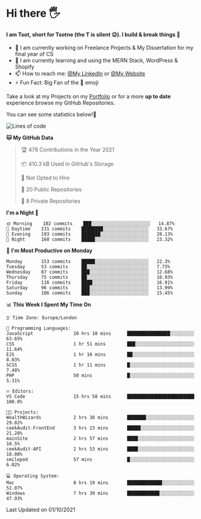 # Hi there :raised_hand_with_fingers_splayed:
#### I am Tsot, short for Tsotne (the T is silent :wink:). I build & break things :space_invader:
- :telescope: I am currently working on Freelance Projects & My Dissertation for my final year of CS
- :seedling: I am currently learning and using the MERN Stack, WordPress & Shopify
- :mailbox: How to reach me: [@My LinkedIn](https://www.linkedin.com/in/tsotne-gvadzabia/) or [@My Website](https://tsotnegvadzabia.me/contact)
- :zap: Fun Fact: Big Fan of the :space_invader: emoji

Take a look at my Projects on my [Portfolio](https://tsotne.co.uk/) or for a more **up to date** experience browse my GitHub Repositories.

You can see some statistics below!:space_invader:
<!--START_SECTION:waka-->
![Lines of code](https://img.shields.io/badge/From%20Hello%20World%20I%27ve%20Written-3.5%20million%20lines%20of%20code-blue)

**🐱 My GitHub Data** 

> 🏆 478 Contributions in the Year 2021
 > 
> 📦 410.3 kB Used in GitHub's Storage 
 > 
> 🚫 Not Opted to Hire
 > 
> 📜 20 Public Repositories 
 > 
> 🔑 8 Private Repositories  
 > 
**I'm a Night 🦉** 

```text
🌞 Morning    102 commits    ███░░░░░░░░░░░░░░░░░░░░░░   14.87% 
🌆 Daytime    231 commits    ████████░░░░░░░░░░░░░░░░░   33.67% 
🌃 Evening    193 commits    ███████░░░░░░░░░░░░░░░░░░   28.13% 
🌙 Night      160 commits    █████░░░░░░░░░░░░░░░░░░░░   23.32%

```
📅 **I'm Most Productive on Monday** 

```text
Monday       153 commits    █████░░░░░░░░░░░░░░░░░░░░   22.3% 
Tuesday      53 commits     ██░░░░░░░░░░░░░░░░░░░░░░░   7.73% 
Wednesday    87 commits     ███░░░░░░░░░░░░░░░░░░░░░░   12.68% 
Thursday     75 commits     ██░░░░░░░░░░░░░░░░░░░░░░░   10.93% 
Friday       116 commits    ████░░░░░░░░░░░░░░░░░░░░░   16.91% 
Saturday     96 commits     ███░░░░░░░░░░░░░░░░░░░░░░   13.99% 
Sunday       106 commits    ███░░░░░░░░░░░░░░░░░░░░░░   15.45%

```


📊 **This Week I Spent My Time On** 

```text
⌚︎ Time Zone: Europe/London

💬 Programming Languages: 
JavaScript               10 hrs 10 mins      ████████████████░░░░░░░░░   63.65% 
CSS                      1 hr 51 mins        ███░░░░░░░░░░░░░░░░░░░░░░   11.64% 
EJS                      1 hr 16 mins        ██░░░░░░░░░░░░░░░░░░░░░░░   8.03% 
SCSS                     1 hr 11 mins        █░░░░░░░░░░░░░░░░░░░░░░░░   7.48% 
PHP                      50 mins             █░░░░░░░░░░░░░░░░░░░░░░░░   5.31%

🔥 Editors: 
VS Code                  15 hrs 58 mins      █████████████████████████   100.0%

🐱‍💻 Projects: 
WealthWizards            2 hrs 38 mins       ███████░░░░░░░░░░░░░░░░░░   29.02% 
ceekAudit-FrontEnd       3 hrs 23 mins       █████░░░░░░░░░░░░░░░░░░░░   21.28% 
mainSite                 2 hrs 57 mins       ████░░░░░░░░░░░░░░░░░░░░░   18.5% 
ceekAudit-API            2 hrs 53 mins       ████░░░░░░░░░░░░░░░░░░░░░   18.08% 
smilepod                 57 mins             █░░░░░░░░░░░░░░░░░░░░░░░░   6.02%

💻 Operating System: 
Mac                      8 hrs 19 mins       █████████████░░░░░░░░░░░░   52.07% 
Windows                  7 hrs 39 mins       ████████████░░░░░░░░░░░░░   47.93%

```


 Last Updated on 01/10/2021
<!--END_SECTION:waka-->
